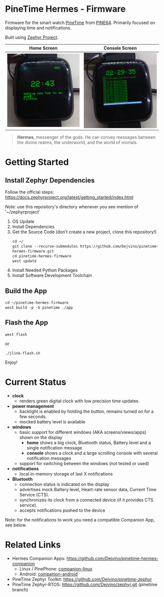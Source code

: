 # PineTime Hermes - Firmware
Firmware for the smart watch [PineTime](https://wiki.pine64.org/index.php/PineTime) from [PINE64](https://www.pine64.org/).
Primarily focused on displaying time and notifications.

Built using [Zephyr Project](https://zephyrproject.org/).

 Home Screen | Console Screen
------------ | -------------
![Home Screen](screenshots/img_home.jpg) | ![Console Screen](screenshots/img_console.jpg)

> **Hermes**, messenger of the gods.
> He can convey messages between the divine realms, the underworld, and the world of mortals.

# Getting Started
## Install Zephyr Dependencies
Follow the official steps: https://docs.zephyrproject.org/latest/getting_started/index.html

*Note:* use this repository's directory whenever you see mention of '~/zephyrproject'

1. OS Update
2. Install Dependencies
3. Get the Source Code (don't create a new project, clone this repository!)
     ```
     cd ~/
     git clone --recurse-submodules https://github.com/Dejvino/pinetime-hermes-firmware.git
     cd pinetime-hermes-firmware
     west update
     ```
4. Install Needed Python Packages
5. Install Software Development Toolchain
 
## Build the App
  ```
  cd ~/pinetime-hermes-firmware
  west build -p -b pinetime ./app
  ```
  
## Flash the App
  ```
  west flash
  ```
  or
  ```
  ./jlink-flash.sh
  ```
  
Enjoy!

# Current Status
* **clock**
  * renders green digital clock with low precision time updates.
* **power management**
  * backlight is enabled by holding the button, remains turned on for a few seconds.
  * mocked battery level is available
* **windows**
  * basic support for different windows (AKA screens/views/apps) shown on the display
    * **home** shows a big clock, Bluetooth status, Battery level and a single notification message
    * **console** shows a clock and a large scrolling console with several notification messages
  * support for switching between the windows (not tested or used)
* **notifications**
  * local in-memory storage of last X notifications
* **Bluetooth**
  * connection status is indicated on the display
  * advertises mock Battery level, Heart-rate sensor data, Current Time Service (CTS).
  * synchronizes its clock from a connected device (if it provides CTS service).
  * accepts notifications pushed to the device

Note: for the notifications to work you need a compatible Companion App, see below.

# Related Links
* Hermes Companion Apps: https://github.com/Dejvino/pinetime-hermes-companion
   * Linux / PinePhone: [companion-linux](https://github.com/Dejvino/pinetime-hermes-companion-linux)
   * Android: [companion-android](https://github.com/Dejvino/pinetime-hermes-companion-android)
* PineTime Zephyr Toolkit: https://github.com/Dejvino/pinetime-zephyr
* PineTime Zephyr-RTOS: https://github.com/Dejvino/zephyr.git (pinetime branch)

